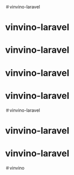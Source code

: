 ＃vinvino-laravel
# vinvino-laravel
# vinvino-laravel
# vinvino-laravel
# vinvino-laravel
＃vinvino-laravel
# vinvino-laravel
# vinvino-laravel
＃vinvino
